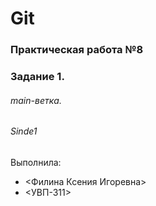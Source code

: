 # Git
### Практическая работа №8
### Задание 1.
###### main-ветка.
###### Sinde1 

Выполнила:
* <Филина Ксения Игоревна>
* <УВП-311>
